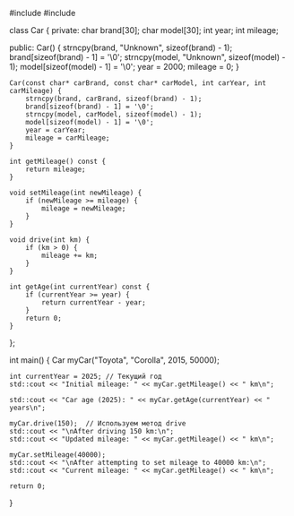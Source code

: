#include <iostream>
#include <cstring>

class Car {
private:
    char brand[30];
    char model[30];
    int year;
    int mileage;

public:
    Car() {
        strncpy(brand, "Unknown", sizeof(brand) - 1);
        brand[sizeof(brand) - 1] = '\0';
        strncpy(model, "Unknown", sizeof(model) - 1);
        model[sizeof(model) - 1] = '\0';
        year = 2000;
        mileage = 0;
    }

    Car(const char* carBrand, const char* carModel, int carYear, int carMileage) {
        strncpy(brand, carBrand, sizeof(brand) - 1);
        brand[sizeof(brand) - 1] = '\0';
        strncpy(model, carModel, sizeof(model) - 1);
        model[sizeof(model) - 1] = '\0';
        year = carYear;
        mileage = carMileage;
    }

    int getMileage() const {
        return mileage;
    }

    void setMileage(int newMileage) {
        if (newMileage >= mileage) {
            mileage = newMileage;
        }
    }

    void drive(int km) {
        if (km > 0) {
            mileage += km;
        }
    }

    int getAge(int currentYear) const {
        if (currentYear >= year) {
            return currentYear - year;
        }
        return 0;
    }
};

int main() {
    Car myCar("Toyota", "Corolla", 2015, 50000);

    int currentYear = 2025; // Текущий год
    std::cout << "Initial mileage: " << myCar.getMileage() << " km\n";
    
    std::cout << "Car age (2025): " << myCar.getAge(currentYear) << " years\n";

    myCar.drive(150);  // Используем метод drive
    std::cout << "\nAfter driving 150 km:\n";
    std::cout << "Updated mileage: " << myCar.getMileage() << " km\n";
    
    myCar.setMileage(40000);  
    std::cout << "\nAfter attempting to set mileage to 40000 km:\n";
    std::cout << "Current mileage: " << myCar.getMileage() << " km\n";

    return 0;
}
